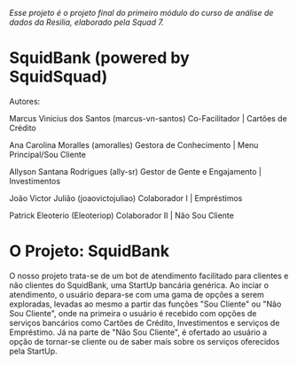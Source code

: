 *Esse projeto é o projeto final do primeiro módulo do curso de análise de dados da Resilia, elaborado pela Squad 7.*

# SquidBank (powered by SquidSquad) 

Autores:

Marcus Vinicius dos Santos (marcus-vn-santos)
  Co-Facilitador | Cartões de Crédito
  
Ana Carolina Moralles (amoralles)
  Gestora de Conhecimento | Menu Principal/Sou Cliente
  
Allyson Santana Rodrigues (ally-sr)
  Gestor de Gente e Engajamento | Investimentos
  
João Victor Julião (joaovictojuliao) 
  Colaborador I | Empréstimos 
 
Patrick Eleoterio (Eleoteriop)
  Colaborador II | Não Sou Cliente 
  
 # O Projeto: SquidBank 
 
  O nosso projeto trata-se de um bot de atendimento facilitado para clientes e não clientes do SquidBank, uma StartUp bancária genérica.
 Ao inciar o atendimento, o usuário depara-se com uma gama de opções a serem exploradas, levadas ao mesmo a partir das funções "Sou Cliente" ou
 "Não Sou Cliente", onde na primeira o usuário é recebido com opções de serviços bancários como Cartões de Crédito, Investimentos e serviços
 de Empréstimo. Já na parte de "Não Sou Cliente", é ofertado ao usuário a opção de tornar-se cliente ou de saber mais sobre os serviços oferecidos pela
 StartUp. 
 
 
 
 
  


